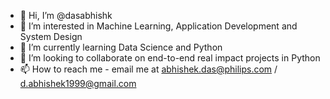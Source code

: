 - 👋 Hi, I’m @dasabhishk
- 👀 I’m interested in Machine Learning, Application Development and System Design
- 🌱 I’m currently learning Data Science and Python
- 💞️ I’m looking to collaborate on end-to-end real impact projects in Python
- 📫 How to reach me - email me at abhishek.das@philips.com / d.abhishek1999@gmail.com

<!---
dasabhishk/dasabhishk is a ✨ special ✨ repository because its `README.md` (this file) appears on your GitHub profile.
You can click the Preview link to take a look at your changes.
--->

